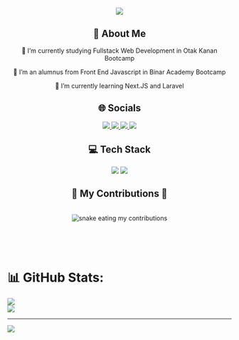 <h1 align="center">
    <img src="https://readme-typing-svg.herokuapp.com/?font=Righteous&size=35&center=true&vCenter=true&width=500&height=70&duration=4000&lines=Hi+There!+👋;+I'm+Adimas+Syiraa!;" />
</h1>

<div align="center">
  <h2>
    💫 About Me
  </h2>

🔭 I’m currently studying Fullstack Web Development in Otak Kanan Bootcamp

👯 I’m an alumnus from Front End Javascript in Binar Academy Bootcamp

🌱 I’m currently learning Next.JS and Laravel
</div>

<div align="center"> 
  <h2>
    🌐 Socials
  </h2>
  <a href="https://linkedin.com/in/adimassyiraa" target="_blank">
    <img src="https://img.shields.io/badge/LinkedIn-0077B5?style=for-the-badge&logo=linkedin&logoColor=white" target="_blank" />
  </a>
  <a href="https://adimas.vercel.app" target="_blank">
     <img src="https://img.shields.io/badge/Portfolio-FF5722?style=for-the-badge&logo=todoist&logoColor=white" target="_blank" /> <!-- sqlite, safari, google-chrome are other good icon options -->
  </a>
  <a href="mailto:adimas.id@gmail.com" target="_blank">
    <img src="https://img.shields.io/badge/Gmail-333333?style=for-the-badge&logo=gmail&logoColor=red" />
  </a>
  <a href="https://www.instagram.com/adimassyiraa_" target="_blank">
    <img src="https://img.shields.io/badge/Instagram-2d03fc?style=for-the-badge&logo=instagram&logoColor=white" />
  </a>
</div>

<div align="center">
  <h2>
    💻 Tech Stack  
  </h2>
    <img src="https://skillicons.dev/icons?i=html,css,htmx,php,typescript,javascript,bootstrap,tailwind,sass,nodejs,react,nextjs" />
    <img src="https://skillicons.dev/icons?i=threejs,laravel,redux,firebase,mysql,vscode,git,github,postman,vercel,npm,yarn,vite,figma" /><br>
</div>

<div align="center">
  <h2>🐍 My Contributions 🐍</h2>
  <br>
  <img alt="snake eating my contributions" src="https://raw.githubusercontent.com/samidss56/samidss56/output/github-contribution-grid-snake.svg" />
  
  <br/><br/><br/>
</div>

# 📊 GitHub Stats:
![](https://github-readme-streak-stats.herokuapp.com/?user=samidss56&theme=dark&hide_border=false)<br/>
![](https://github-readme-stats.vercel.app/api/top-langs/?username=samidss56&theme=dark&hide_border=false&include_all_commits=true&count_private=true&layout=compact)

---
[![](https://visitcount.itsvg.in/api?id=samidss56&icon=0&color=1)](https://visitcount.itsvg.in)
